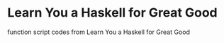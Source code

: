 Learn You a Haskell for Great Good
================

function script codes from Learn You a Haskell for Great Good